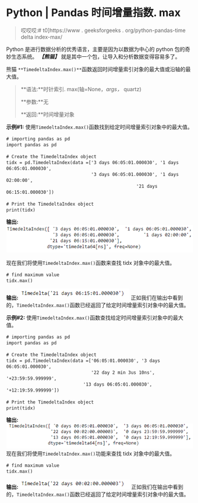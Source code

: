 # Python | Pandas 时间增量指数. max

> 哎哎哎:# t0]https://www . geeksforgeeks . org/python-pandas-time delta index-max/

Python 是进行数据分析的优秀语言，主要是因为以数据为中心的 python 包的奇妙生态系统。 ***【熊猫】*** 就是其中一个包，让导入和分析数据变得容易多了。

熊猫 `**TimedeltaIndex.max()**`函数返回时间增量索引对象的最大值或沿轴的最大值。

> **语法:**时针索引. max(轴=None，*args，* quartz)
> 
> **参数:**无
> 
> **返回:**时间增量对象

**示例#1:** 使用`TimedeltaIndex.max()`函数找到给定时间增量索引对象中的最大值。

```
# importing pandas as pd
import pandas as pd

# Create the TimedeltaIndex object
tidx = pd.TimedeltaIndex(data =['3 days 06:05:01.000030', '1 days 06:05:01.000030',
                                '3 days 06:05:01.000030', '1 days 02:00:00',
                                                 '21 days 06:15:01.000030'])

# Print the TimedeltaIndex object
print(tidx)
```

**输出:**
![](img/7d3de5b21d4bb4033f6290dd3d245349.png)

现在我们将使用`TimedeltaIndex.max()`函数来查找 tidx 对象中的最大值。

```
# find maximum value
tidx.max()
```

**输出:**
![](img/761aa55351d764c7e6cb10ced8309c9e.png)
正如我们在输出中看到的，`TimedeltaIndex.max()`函数已经返回了给定时间增量索引对象中的最大值。

**示例#2:** 使用`TimedeltaIndex.max()`函数查找给定时间增量索引对象中的最大值。

```
# importing pandas as pd
import pandas as pd

# Create the TimedeltaIndex object
tidx = pd.TimedeltaIndex(data =['06:05:01.000030', '3 days 06:05:01.000030',
                                '22 day 2 min 3us 10ns', '+23:59:59.999999',
                             '13 days 06:05:01.000030', '+12:19:59.999999'])

# Print the TimedeltaIndex object
print(tidx)
```

**输出:**
![](img/99af06b6e7d9ef26ec02fae9c63a14c1.png)
现在我们将使用`TimedeltaIndex.max()`功能来查找 tidx 对象中的最大值。

```
# find maximum value
tidx.max()
```

**输出:**
![](img/62050ec3c77da744e677a066f818a249.png)
正如我们在输出中看到的，`TimedeltaIndex.max()`函数已经返回了给定时间增量索引对象中的最大值。